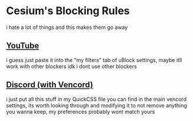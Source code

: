 # Cesium's Blocking Rules 

i hate a lot of things and this makes them go away

## [YouTube](https://github.com/CesiumCs/bullshitblaster/blob/master/ublock-youtube.txt)

i guess just paste it into the "my filters" tab of uBlock settings, maybe itll work with other blockers idk i dont use other blockers

## [Discord (with Vencord)](https://github.com/CesiumCs/bullshitblaster/blob/master/vencord.css)

i just put all this stuff in my QuickCSS file you can find in the main vencord settings, its worth looking through and modifying it
to not remove anything you wanna keep, my preferences probably wont match yours
